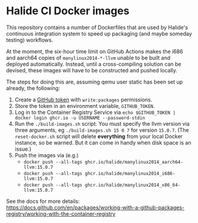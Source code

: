 # Halide CI Docker images

This repository contains a number of Dockerfiles that are used by Halide's
continuous integration system to speed up packaging (and maybe someday testing)
workflows.

At the moment, the six-hour time limit on GitHub Actions makes the i686 and
aarch64 copies of `manylinux2014-*-llvm` unable to be built and deployed
automatically. Instead, until a cross-compiling solution can be devised, these
images will have to be constructed and pushed locally.

The steps for doing this are, assuming qemu user static has been set up
already, the following:

  1. Create a [GitHub token] with `write:packages` permissions.
  2. Store the token in an environment variable, `GITHUB_TOKEN`.
  3. Log in to the Container Registry Service via `echo $GITHUB_TOKEN | docker login ghcr.io -u USERNAME --password-stdin`
  4. Run the `./build-images.sh` script. You must specify the llvm version via
     three arguments, eg `./build-images.sh 15 0 7` for version `15.0.7`. (The
     `reset-docker.sh` script will delete **everything** from your local Docker
     instance, so be warned. But it can come in handy when disk space is an issue.)
  5. Push the images via (e.g.)
      - `docker push --all-tags ghcr.io/halide/manylinux2014_aarch64-llvm:15.0.7`
      - `docker push --all-tags ghcr.io/halide/manylinux2014_i686-llvm:15.0.7`
      - `docker push --all-tags ghcr.io/halide/manylinux2014_x86_64-llvm:15.0.7`

See the docs for more details: https://docs.github.com/en/packages/working-with-a-github-packages-registry/working-with-the-container-registry

[GitHub token]: https://github.com/settings/tokens/new
